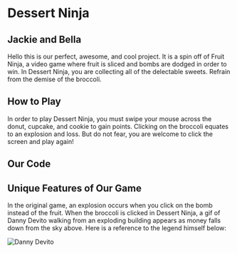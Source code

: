 # Dessert Ninja
## Jackie and Bella
Hello this is our perfect, awesome, and cool project. It is a spin off of Fruit Ninja, a video game where fruit is sliced and bombs are dodged in order to win. In Dessert Ninja, you are collecting all of the delectable sweets. Refrain from the demise of the broccoli.

## How to Play
In order to play Dessert Ninja, you must swipe your mouse across the donut, cupcake, and cookie to gain points. Clicking on the broccoli equates to an explosion and loss. But do not fear, you are welcome to click the screen and play again!

## Our Code


## Unique Features of Our Game  
In the original game, an explosion occurs when you click on the bomb instead of the fruit. When the broccoli is clicked in Dessert Ninja, a gif of Danny Devito walking from an exploding building appears as money falls down from the sky above. Here is a reference to the legend himself below: 

![Danny Devito](https://c.tenor.com/Kl1RWj007bEAAAAd/danny-devito-walking-away.gif)
